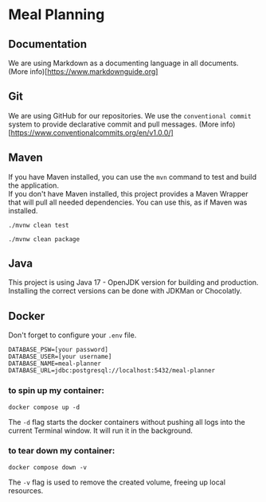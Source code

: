 # Meal Planning

## Documentation

We are using Markdown as a documenting language in all documents.
(More info)[https://www.markdownguide.org]

## Git

We are using GitHub for our repositories.
We use the `conventional commit` system to provide declarative commit and pull messages.
(More info)[https://www.conventionalcommits.org/en/v1.0.0/]

## Maven

If you have Maven installed, you can use the `mvn` command to test and build the application.   
If you don't have Maven installed, this project provides a Maven Wrapper that will pull all needed dependencies. You can use this, as if Maven was installed.

```shell
./mvnw clean test
```
```shell
./mvnw clean package
```

## Java

This project is using Java 17 - OpenJDK version for building and production.
Installing the correct versions can be done with JDKMan or Chocolatly.

## Docker
Don't forget to configure your `.env` file.

```
DATABASE_PSW=[your password]
DATABASE_USER=[your username]
DATABASE_NAME=meal-planner
DATABASE_URL=jdbc:postgresql://localhost:5432/meal-planner
```

### to spin up my container:
```shell
docker compose up -d 
```

The `-d` flag starts the docker containers without pushing all logs into the current Terminal window. It will run it in the background.

### to tear down my container:
```shell
docker compose down -v
```

The `-v` flag is used to remove the created volume, freeing up local resources.
